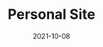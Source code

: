 ---
title: Personal Site
projectLink: https://agustinusnathaniel.com
description: My personal page. Built with SvelteKit.
date: "2021-10-08"
icon: "/app_icons/coconate.png"
projectType: 'sites'
stacks: 
  - svelte
---